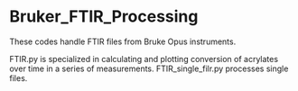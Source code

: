 # Bruker_FTIR_Processing

These codes handle FTIR files from Bruke Opus instruments.

FTIR.py is specialized in calculating and plotting conversion of acrylates over time in a series of measurements.
FTIR_single_filr.py processes single files.